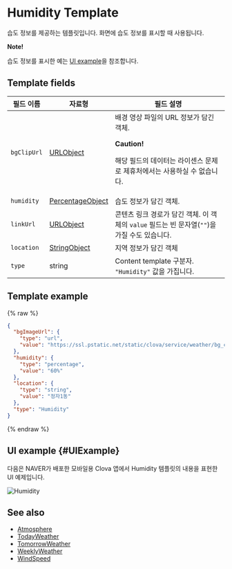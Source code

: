 # Humidity Template
습도 정보를 제공하는 템플릿입니다. 화면에 습도 정보를 표시할 때 사용됩니다.

<div class="note">
<p><strong>Note!</strong></p>
<p>습도 정보를 표시한 예는 <a href="#UIExample">UI example</a>을 참조합니다.</p>
</div>

## Template fields

| 필드 이름       | 자료형    | 필드 설명                     |
|---------------|---------|-----------------------------|
| `bgClipUrl`     | [URLObject](/CIC/References/ContentTemplates/Shared_Objects.md#URLObject) | 배경 영상 파일의 URL 정보가 담긴 객체. <div class="danger"><p><strong>Caution!</strong></p><p>해당 필드의 데이터는 라이센스 문제로 제휴처에서는 사용하실 수 없습니다.</p></div> |
| `humidity`      | [PercentageObject](/CIC/References/ContentTemplates/Shared_Objects.md#PercentageObject) | 습도 정보가 담긴 객체. |
| `linkUrl`       | [URLObject](/CIC/References/ContentTemplates/Shared_Objects.md#URLObject) | 콘텐츠 링크 경로가 담긴 객체. 이 객체의 `value` 필드는 빈 문자열(`""`)을 가질 수도 있습니다.  |
| `location`      | [StringObject](/CIC/References/ContentTemplates/Shared_Objects.md#StringObject) | 지역 정보가 담긴 객체 |
| `type`          | string | Content template 구분자. `"Humidity"` 값을 가집니다. |

## Template example

{% raw %}
```json
{
  "bgImageUrl": {
    "type": "url",
    "value": "https://ssl.pstatic.net/static/clova/service/weather/bg_cloud_night.mp4"
  },
  "humidity": {
    "type": "percentage",
    "value": "60%"
  },
  "location": {
    "type": "string",
    "value": "정자1동"
  },
  "type": "Humidity"
}
```
{% endraw %}

## UI example {#UIExample}
다음은 NAVER가 배포한 모바일용 Clova 앱에서 Humidity 템플릿의 내용을 표현한 UI 예제입니다.

![Humidity](/CIC/Resources/Images/Content-Template-Humidity.png)

## See also
* [Atmosphere](/CIC/References/ContentTemplates/Atmosphere.md)
* [TodayWeather](/CIC/References/ContentTemplates/TodayWeather.md)
* [TomorrowWeather](/CIC/References/ContentTemplates/TomorrowWeather.md)
* [WeeklyWeather](/CIC/References/ContentTemplates/WeeklyWeather.md)
* [WindSpeed](/CIC/References/ContentTemplates/WindSpeed.md)
